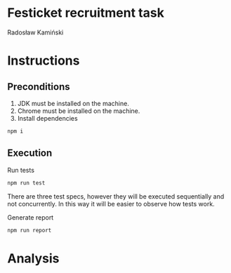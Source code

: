 # Festicket recruitment task
Radosław Kamiński

# Instructions
## Preconditions
1. JDK must be installed on the machine.
2. Chrome must be installed on the machine.
3. Install dependencies
```sh
npm i
```
## Execution
 Run tests
```sh
npm run test
```
There are three test specs, however they will be executed sequentially and not concurrently. In this way it will be easier to observe how tests work.

Generate report
```sh
npm run report
```


# Analysis
